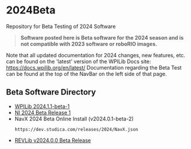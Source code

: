 # 2024Beta
Repository for Beta Testing of 2024 Software

>**Software posted here is Beta software for the 2024 season and is not compatible with 2023 software or roboRIO images.**

Note that all updated documentation for 2024 changes, new features, etc. can be found on the 'latest' version of the WPILib Docs site: https://docs.wpilib.org/en/latest/ Documentation regarding the Beta Test can be found at the top of the NavBar on the left side of that page.

## Beta Software Directory

* [WPILib 2024.1.1-beta-1](https://github.com/wpilibsuite/allwpilib/releases/tag/v2024.1.1-beta-1)
* [NI 2024 Beta Release 1](https://github.com/wpilibsuite/2024Beta/releases/tag/ni-beta-1)
* NavX 2024 Beta Online Install (v2024.0.1-beta-2)
  ```
  https://dev.studica.com/releases/2024/NavX.json
  ```
* [REVLib v2024.0.0 Beta Release](https://github.com/REVrobotics/REV-Software-Binaries/releases/tag/revlib-2024.0.0)
